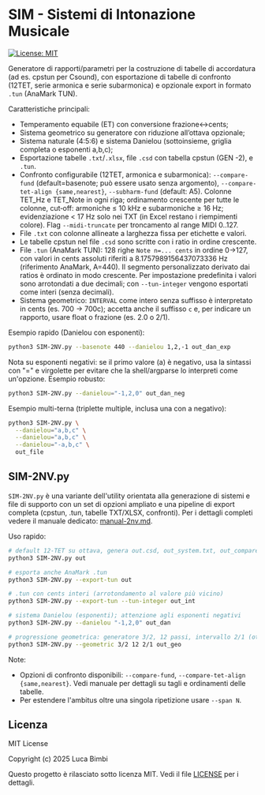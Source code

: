 # SIM - Sistemi di Intonazione Musicale

[![License: MIT](https://img.shields.io/badge/License-MIT-green.svg)](LICENSE)

Generatore di rapporti/parametri per la costruzione di tabelle di accordatura (ad es. cpstun per Csound),
con esportazione di tabelle di confronto (12TET, serie armonica e serie subarmonica) e opzionale export in formato `.tun` (AnaMark TUN).

Caratteristiche principali:
- Temperamento equabile (ET) con conversione frazione↔cents;
- Sistema geometrico su generatore con riduzione all’ottava opzionale;
- Sistema naturale (4:5:6) e sistema Danielou (sottoinsieme, griglia completa o esponenti a,b,c);
- Esportazione tabelle `.txt`/`.xlsx`, file `.csd` con tabella cpstun (GEN -2), e `.tun`.
- Confronto configurabile (12TET, armonica e subarmonica): `--compare-fund` (default=basenote; può essere usato senza argomento), `--compare-tet-align {same,nearest}`, `--subharm-fund` (default: A5). Colonne TET_Hz e TET_Note in ogni riga; ordinamento crescente per tutte le colonne, cut‑off: armoniche ≤ 10 kHz e subarmoniche ≥ 16 Hz; evidenziazione < 17 Hz solo nei TXT (in Excel restano i riempimenti colore). Flag `--midi-truncate` per troncamento al range MIDI 0..127.
- File `.txt` con colonne allineate a larghezza fissa per etichette e valori.
- Le tabelle cpstun nel file `.csd` sono scritte con i ratio in ordine crescente.
- File `.tun` (AnaMark TUN): 128 righe `Note n=... cents` in ordine 0→127, con valori in cents assoluti riferiti a 8.1757989156437073336 Hz (riferimento AnaMark, A=440). Il segmento personalizzato derivato dai ratios è ordinato in modo crescente. Per impostazione predefinita i valori sono arrotondati a due decimali; con `--tun-integer` vengono esportati come interi (senza decimali).
- Sistema geometrico: `INTERVAL` come intero senza suffisso è interpretato in cents (es. 700 → 700c); accetta anche il suffisso `c` e, per indicare un rapporto, usare float o frazione (es. 2.0 o 2/1).

Esempio rapido (Danielou con esponenti):
```bash
python3 SIM-2NV.py --basenote 440 --danielou 1,2,-1 out_dan_exp
```

Nota su esponenti negativi: se il primo valore (a) è negativo, usa la sintassi con "=" e virgolette per evitare che la shell/argparse lo interpreti come un'opzione.
Esempio robusto:
```bash
python3 SIM-2NV.py --danielou="-1,2,0" out_dan_neg
```

Esempio multi-terna (triplette multiple, inclusa una con a negativo):
```bash
python3 SIM-2NV.py \
  --danielou="a,b,c" \
  --danielou="a,b,c" \
  --danielou="-a,b,c" \
  out_file
```

## SIM-2NV.py
`SIM-2NV.py` è una variante dell'utility orientata alla generazione di sistemi e file di supporto con un set di opzioni ampliato e una pipeline di export completa (cpstun, .tun, tabelle TXT/XLSX, confronti). Per i dettagli completi vedere il manuale dedicato: [manual-2nv.md](manual-2nv.md).

Uso rapido:
```bash
# default 12-TET su ottava, genera out.csd, out_system.txt, out_compare.txt
python3 SIM-2NV.py out

# esporta anche AnaMark .tun
python3 SIM-2NV.py --export-tun out

# .tun con cents interi (arrotondamento al valore più vicino)
python3 SIM-2NV.py --export-tun --tun-integer out_int

# sistema Danielou (esponenti); attenzione agli esponenti negativi
python3 SIM-2NV.py --danielou "-1,2,0" out_dan

# progressione geometrica: generatore 3/2, 12 passi, intervallo 2/1 (ottava)
python3 SIM-2NV.py --geometric 3/2 12 2/1 out_geo
```

Note:
- Opzioni di confronto disponibili: `--compare-fund`, `--compare-tet-align {same,nearest}`. Vedi manuale per dettagli su tagli e ordinamenti delle tabelle.
- Per estendere l'ambitus oltre una singola ripetizione usare `--span N`.

## Licenza
MIT License

Copyright (c) 2025 Luca Bimbi

Questo progetto è rilasciato sotto licenza MIT. Vedi il file [LICENSE](LICENSE) per i dettagli.
